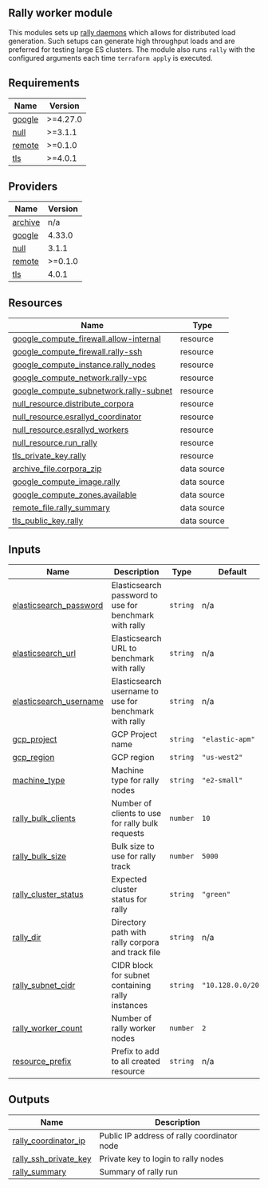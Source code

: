 <!-- BEGIN_TF_DOCS -->
## Rally worker module

This modules sets up [rally daemons](https://esrally.readthedocs.io/en/stable/rally_daemon.html) which allows for distributed load generation. Such setups can generate high throughput loads and are preferred for testing large ES clusters. The module also runs `rally` with the configured arguments each time `terraform apply` is executed.

## Requirements

| Name | Version |
|------|---------|
| <a name="requirement_google"></a> [google](#requirement\_google) | >=4.27.0 |
| <a name="requirement_null"></a> [null](#requirement\_null) | >=3.1.1 |
| <a name="requirement_remote"></a> [remote](#requirement\_remote) | >=0.1.0 |
| <a name="requirement_tls"></a> [tls](#requirement\_tls) | >=4.0.1 |

## Providers

| Name | Version |
|------|---------|
| <a name="provider_archive"></a> [archive](#provider\_archive) | n/a |
| <a name="provider_google"></a> [google](#provider\_google) | 4.33.0 |
| <a name="provider_null"></a> [null](#provider\_null) | 3.1.1 |
| <a name="provider_remote"></a> [remote](#provider\_remote) | >=0.1.0 |
| <a name="provider_tls"></a> [tls](#provider\_tls) | 4.0.1 |

## Resources

| Name | Type |
|------|------|
| [google_compute_firewall.allow-internal](https://registry.terraform.io/providers/hashicorp/google/latest/docs/resources/compute_firewall) | resource |
| [google_compute_firewall.rally-ssh](https://registry.terraform.io/providers/hashicorp/google/latest/docs/resources/compute_firewall) | resource |
| [google_compute_instance.rally_nodes](https://registry.terraform.io/providers/hashicorp/google/latest/docs/resources/compute_instance) | resource |
| [google_compute_network.rally-vpc](https://registry.terraform.io/providers/hashicorp/google/latest/docs/resources/compute_network) | resource |
| [google_compute_subnetwork.rally-subnet](https://registry.terraform.io/providers/hashicorp/google/latest/docs/resources/compute_subnetwork) | resource |
| [null_resource.distribute_corpora](https://registry.terraform.io/providers/hashicorp/null/latest/docs/resources/resource) | resource |
| [null_resource.esrallyd_coordinator](https://registry.terraform.io/providers/hashicorp/null/latest/docs/resources/resource) | resource |
| [null_resource.esrallyd_workers](https://registry.terraform.io/providers/hashicorp/null/latest/docs/resources/resource) | resource |
| [null_resource.run_rally](https://registry.terraform.io/providers/hashicorp/null/latest/docs/resources/resource) | resource |
| [tls_private_key.rally](https://registry.terraform.io/providers/hashicorp/tls/latest/docs/resources/private_key) | resource |
| [archive_file.corpora_zip](https://registry.terraform.io/providers/hashicorp/archive/latest/docs/data-sources/file) | data source |
| [google_compute_image.rally](https://registry.terraform.io/providers/hashicorp/google/latest/docs/data-sources/compute_image) | data source |
| [google_compute_zones.available](https://registry.terraform.io/providers/hashicorp/google/latest/docs/data-sources/compute_zones) | data source |
| [remote_file.rally_summary](https://registry.terraform.io/providers/tenstad/remote/latest/docs/data-sources/file) | data source |
| [tls_public_key.rally](https://registry.terraform.io/providers/hashicorp/tls/latest/docs/data-sources/public_key) | data source |

## Inputs

| Name | Description | Type | Default | Required |
|------|-------------|------|---------|:--------:|
| <a name="input_elasticsearch_password"></a> [elasticsearch\_password](#input\_elasticsearch\_password) | Elasticsearch password to use for benchmark with rally | `string` | n/a | yes |
| <a name="input_elasticsearch_url"></a> [elasticsearch\_url](#input\_elasticsearch\_url) | Elasticsearch URL to benchmark with rally | `string` | n/a | yes |
| <a name="input_elasticsearch_username"></a> [elasticsearch\_username](#input\_elasticsearch\_username) | Elasticsearch username to use for benchmark with rally | `string` | n/a | yes |
| <a name="input_gcp_project"></a> [gcp\_project](#input\_gcp\_project) | GCP Project name | `string` | `"elastic-apm"` | no |
| <a name="input_gcp_region"></a> [gcp\_region](#input\_gcp\_region) | GCP region | `string` | `"us-west2"` | no |
| <a name="input_machine_type"></a> [machine\_type](#input\_machine\_type) | Machine type for rally nodes | `string` | `"e2-small"` | no |
| <a name="input_rally_bulk_clients"></a> [rally\_bulk\_clients](#input\_rally\_bulk\_clients) | Number of clients to use for rally bulk requests | `number` | `10` | no |
| <a name="input_rally_bulk_size"></a> [rally\_bulk\_size](#input\_rally\_bulk\_size) | Bulk size to use for rally track | `number` | `5000` | no |
| <a name="input_rally_cluster_status"></a> [rally\_cluster\_status](#input\_rally\_cluster\_status) | Expected cluster status for rally | `string` | `"green"` | no |
| <a name="input_rally_dir"></a> [rally\_dir](#input\_rally\_dir) | Directory path with rally corpora and track file | `string` | n/a | yes |
| <a name="input_rally_subnet_cidr"></a> [rally\_subnet\_cidr](#input\_rally\_subnet\_cidr) | CIDR block for subnet containing rally instances | `string` | `"10.128.0.0/20"` | no |
| <a name="input_rally_worker_count"></a> [rally\_worker\_count](#input\_rally\_worker\_count) | Number of rally worker nodes | `number` | `2` | no |
| <a name="input_resource_prefix"></a> [resource\_prefix](#input\_resource\_prefix) | Prefix to add to all created resource | `string` | n/a | yes |

## Outputs

| Name | Description |
|------|-------------|
| <a name="output_rally_coordinator_ip"></a> [rally\_coordinator\_ip](#output\_rally\_coordinator\_ip) | Public IP address of rally coordinator node |
| <a name="output_rally_ssh_private_key"></a> [rally\_ssh\_private\_key](#output\_rally\_ssh\_private\_key) | Private key to login to rally nodes |
| <a name="output_rally_summary"></a> [rally\_summary](#output\_rally\_summary) | Summary of rally run |
<!-- END_TF_DOCS -->